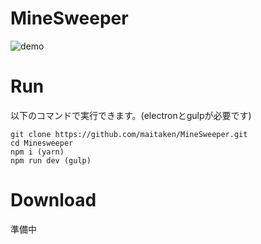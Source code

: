 # MineSweeper

![demo](https://raw.github.com/wiki/maitaken/Minesweeper/images/play.gif)

# Run
以下のコマンドで実行できます。(electronとgulpが必要です)
```
git clone https://github.com/maitaken/MineSweeper.git
cd Minesweeper
npm i (yarn)
npm run dev (gulp)
```

# Download
準備中